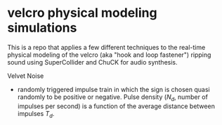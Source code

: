 # velcro physical modeling simulations

This is a repo that applies a few different techniques to the real-time physical modeling of the velcro (aka "hook and loop fastener") ripping sound using SuperCollider and ChuCK for audio synthesis. 


Velvet Noise
+ randomly triggered impulse train in which the sign is chosen quasi randomly to be positive or negative. Pulse density ($N_d$, number of impulses per second) is a function of the average distance between impulses $T_d$. 


